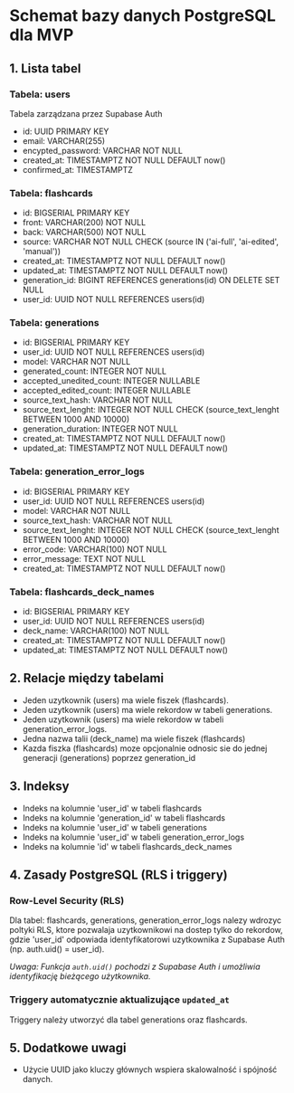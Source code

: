 # Schemat bazy danych PostgreSQL dla MVP

## 1. Lista tabel

### Tabela: users

Tabela zarządzana przez Supabase Auth

- id: UUID PRIMARY KEY
- email: VARCHAR(255)
- encypted_password: VARCHAR NOT NULL
- created_at: TIMESTAMPTZ NOT NULL DEFAULT now()
- confirmed_at: TIMESTAMPTZ

### Tabela: flashcards

- id: BIGSERIAL PRIMARY KEY
- front: VARCHAR(200) NOT NULL
- back: VARCHAR(500) NOT NULL
- source: VARCHAR NOT NULL CHECK (source IN ('ai-full', 'ai-edited', 'manual'))
- created_at: TIMESTAMPTZ NOT NULL DEFAULT now()
- updated_at: TIMESTAMPTZ NOT NULL DEFAULT now()
- generation_id: BIGINT REFERENCES generations(id) ON DELETE SET NULL
- user_id: UUID NOT NULL REFERENCES users(id)

### Tabela: generations

- id: BIGSERIAL PRIMARY KEY
- user_id: UUID NOT NULL REFERENCES users(id)
- model: VARCHAR NOT NULL
- generated_count: INTEGER NOT NULL
- accepted_unedited_count: INTEGER NULLABLE
- accepted_edited_count: INTEGER NULLABLE
- source_text_hash: VARCHAR NOT NULL
- source_text_lenght: INTEGER NOT NULL CHECK (source_text_lenght BETWEEN 1000 AND 10000)
- generation_duration: INTEGER NOT NULL
- created_at: TIMESTAMPTZ NOT NULL DEFAULT now()
- updated_at: TIMESTAMPTZ NOT NULL DEFAULT now()

### Tabela: generation_error_logs

- id: BIGSERIAL PRIMARY KEY
- user_id: UUID NOT NULL REFERENCES users(id)
- model: VARCHAR NOT NULL
- source_text_hash: VARCHAR NOT NULL
- source_text_lenght: INTEGER NOT NULL CHECK (source_text_lenght BETWEEN 1000 AND 10000)
- error_code: VARCHAR(100) NOT NULL
- error_message: TEXT NOT NULL
- created_at: TIMESTAMPTZ NOT NULL DEFAULT now()

### Tabela: flashcards_deck_names

- id: BIGSERIAL PRIMARY KEY
- user_id: UUID NOT NULL REFERENCES users(id)
- deck_name: VARCHAR(100) NOT NULL
- created_at: TIMESTAMPTZ NOT NULL DEFAULT now()
- updated_at: TIMESTAMPTZ NOT NULL DEFAULT now()

## 2. Relacje między tabelami

- Jeden uzytkownik (users) ma wiele fiszek (flashcards).
- Jeden uzytkownik (users) ma wiele rekordow w tabeli generations.
- Jeden uzytkownik (users) ma wiele rekordow w tabeli generation_error_logs.
- Jedna nazwa talii (deck_name) ma wiele fiszek (flashcards)
- Kazda fiszka (flashcards) moze opcjonalnie odnosic sie do jednej generacji (generations) poprzez generation_id

## 3. Indeksy

- Indeks na kolumnie 'user_id' w tabeli flashcards
- Indeks na kolumnie 'generation_id' w tabeli flashcards
- Indeks na kolumnie 'user_id' w tabeli generations
- Indeks na kolumnie 'user_id' w tabeli generation_error_logs
- Indeks na kolumnie 'id' w tabeli flashcards_deck_names

## 4. Zasady PostgreSQL (RLS i triggery)

### Row-Level Security (RLS)

Dla tabel: flashcards, generations, generation_error_logs nalezy wdrozyc poltyki RLS, ktore pozwalaja uzytkownikowi na dostep tylko do rekordow, gdzie 'user_id' odpowiada identyfikatorowi uzytkownika z Supabase Auth (np. auth.uid() = user_id).

_Uwaga: Funkcja `auth.uid()` pochodzi z Supabase Auth i umożliwia identyfikację bieżącego użytkownika._

### Triggery automatycznie aktualizujące `updated_at`

Triggery należy utworzyć dla tabel generations oraz flashcards.

## 5. Dodatkowe uwagi

- Użycie UUID jako kluczy głównych wspiera skalowalność i spójność danych.
